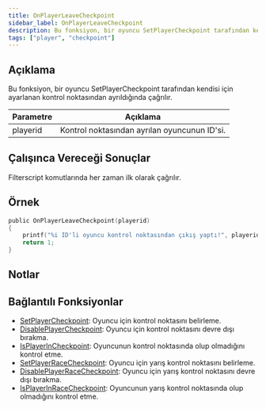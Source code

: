 ```yaml
---
title: OnPlayerLeaveCheckpoint
sidebar_label: OnPlayerLeaveCheckpoint
description: Bu fonksiyon, bir oyuncu SetPlayerCheckpoint tarafından kendisi için ayarlanan kontrol noktasından ayrıldığında çağrılır. 
tags: ["player", "checkpoint"]
---
```


## Açıklama

Bu fonksiyon, bir oyuncu SetPlayerCheckpoint tarafından kendisi için ayarlanan kontrol noktasından ayrıldığında çağrılır. 

| Parametre | Açıklama                                         |
| --------- | ------------------------------------------------ |
| playerid  | Kontrol noktasından ayrılan oyuncunun ID'si.     |

## Çalışınca Vereceği Sonuçlar

Filterscript komutlarında her zaman ilk olarak çağrılır. 

## Örnek

```c
public OnPlayerLeaveCheckpoint(playerid)
{
    printf("%i ID'li oyuncu kontrol noktasından çıkış yaptı!", playerid);
    return 1;
}
```

## Notlar

<TipNPCCallbacks />

## Bağlantılı Fonksiyonlar

- [SetPlayerCheckpoint](../functions/SetPlayerCheckpoint): Oyuncu için kontrol noktasını belirleme.
- [DisablePlayerCheckpoint](../functions/DisablePlayerCheckpoint): Oyuncu için kontrol noktasını devre dışı bırakma.
- [IsPlayerInCheckpoint](../functions/IsPlayerInCheckpoint): Oyuncunun kontrol noktasında olup olmadığını kontrol etme.
- [SetPlayerRaceCheckpoint](../functions/SetPlayerRaceCheckpoint): Oyuncu için yarış kontrol noktasını belirleme.
- [DisablePlayerRaceCheckpoint](../functions/DisablePlayerRaceCheckpoint): Oyuncu için yarış kontrol noktasını devre dışı bırakma.
- [IsPlayerInRaceCheckpoint](../functions/IsPlayerInRaceCheckpoint): Oyuncunun yarış kontrol noktasında olup olmadığını kontrol etme.
